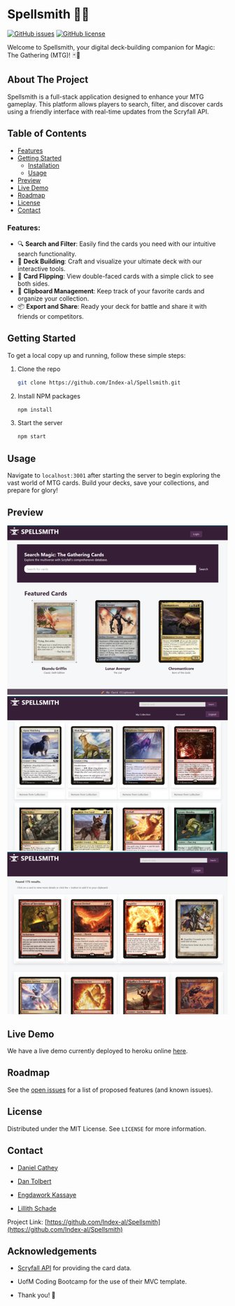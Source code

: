 # Spellsmith 🧙✨

[![GitHub issues](https://img.shields.io/github/issues/Index-al/Spellsmith)](https://github.com/Index-al/Spellsmith/issues)
[![GitHub license](https://img.shields.io/github/license/Index-al/Spellsmith)](https://github.com/Index-al/Spellsmith/blob/main/LICENSE)

Welcome to Spellsmith, your digital deck-building companion for Magic: The Gathering (MTG)! 🃏🔮 

## About The Project

Spellsmith is a full-stack application designed to enhance your MTG gameplay. This platform allows players to search, filter, and discover cards using a friendly interface with real-time updates from the Scryfall API.

## Table of Contents

- [Features](#features)
- [Getting Started](#getting-started)
  - [Installation](#installation)
  - [Usage](#usage)
- [Preview](#preview)
- [Live Demo](#live-demo)
- [Roadmap](#roadmap)
- [License](#license)
- [Contact](#contact)

### Features:

- 🔍 **Search and Filter**: Easily find the cards you need with our intuitive search functionality.
- 💾 **Deck Building**: Craft and visualize your ultimate deck with our interactive tools.
- 🔄 **Card Flipping**: View double-faced cards with a simple click to see both sides.
- 🧾 **Clipboard Management**: Keep track of your favorite cards and organize your collection.
- 📦 **Export and Share**: Ready your deck for battle and share it with friends or competitors.

## Getting Started

To get a local copy up and running, follow these simple steps:

1. Clone the repo
   ```sh
   git clone https://github.com/Index-al/Spellsmith.git
   ```
2. Install NPM packages
   ```sh
   npm install
   ```
3. Start the server
   ```sh
   npm start
   ```

## Usage

Navigate to `localhost:3001` after starting the server to begin exploring the vast world of MTG cards. Build your decks, save your collections, and prepare for glory!

## Preview
![Screenshot of Homepage](./Images/Homepage%20Screenshot.png)
![Screenshot of My Collection](./images/My%20Collection%20Screenshot.png)
![Screenshot of SearchResults](./images/SearchResults%20Screenshot.png)

## Live Demo
We have a live demo currently deployed to heroku online [here](https://spellsmith-mvp-65f389051aae.herokuapp.com/).

## Roadmap

See the [open issues](https://github.com/Index-al/Spellsmith/issues) for a list of proposed features (and known issues).

## License

Distributed under the MIT License. See `LICENSE` for more information.

## Contact

- [Daniel Cathey](DanTCathey@gmail.com)

- [Dan Tolbert](treblotnad@gmail.com)

- [Engdawork Kassaye](https://github.com/Engdaworkkassaye)

- [Lillith Schade](https://github.com/LschadeL)


Project Link: [https://github.com/Index-al/Spellsmith](https://github.com/Index-al/Spellsmith)

## Acknowledgements

- [Scryfall API](https://scryfall.com/docs/api) for providing the card data.
- UofM Coding Bootcamp for the use of their MVC template.

- Thank you! 🌟